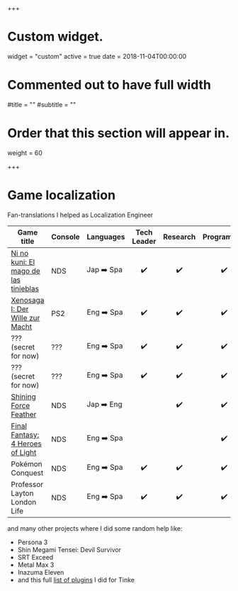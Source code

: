 +++
# Custom widget.
widget = "custom"
active = true
date = 2018-11-04T00:00:00

# Commented out to have full width
#title = ""
#subtitle = ""

# Order that this section will appear in.
weight = 60

+++

# Game localization

Fan-translations I helped as Localization Engineer


Game title                           | Console | Languages  | Tech Leader | Research | Programmer
------------------------------------ | ------- | ---------- |:-----------:|:--------:|:----------:
[Ni no kuni: El mago de las tinieblas](http://gradienwords.tk/ninokuni/info.html) | NDS | Jap ➡️ Spa | ✔️ | ✔️ | ✔️
[Xenosaga I: Der Wille zur Macht](http://gradienwords.tk/xenosaga/info.html) | PS2 | Eng ➡️ Spa | ✔️ | ✔️ | ✔️
??? (secret for now)                 | ??? | Eng ➡️ Spa | ✔️ | ✔️ | ✔️
??? (secret for now)                 | ??? | Eng ➡️ Spa | ✔️ | ✔️ | ✔️
[Shining Force Feather](https://gbatemp.net/threads/shining-force-feather-translation.321936/) | NDS | Jap ➡️ Eng | | ✔️ | ✔️
[Final Fantasy: 4 Heroes of Light](https://traduccionesxt.blogspot.com/2018/07/traduccion-de-final-fantasy-4-heroes-of.html) | NDS | Eng ➡️ Spa | | | ✔️
Pokémon Conquest                     | NDS | Eng ➡️ Spa | ✔️ | ✔️ | ✔️
Professor Layton London Life         | NDS | Eng ➡️ Spa | ✔️ | ✔️ | ✔️


and many other projects where I did some random help like:

* Persona 3
* Shin Megami Tensei: Devil Survivor
* SRT Exceed
* Metal Max 3
* Inazuma Eleven
* and this full [list of plugins](https://github.com/pleonex/tinke/tree/master/Plugins) I did for Tinke
